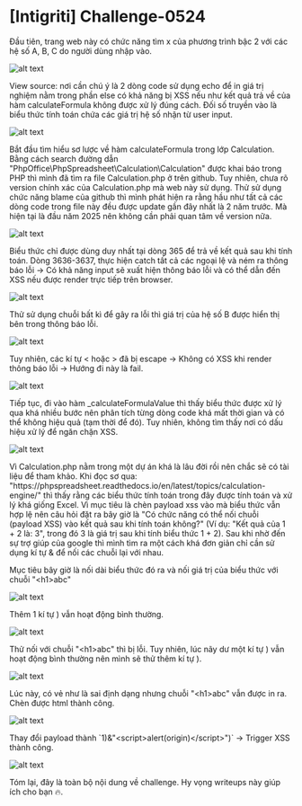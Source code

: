 # [Intigriti] Challenge-0524
<p>Đầu tiên, trang web này có chức năng tìm x của phương trình bậc 2 với các hệ số A, B, C do người dùng nhập vào.</p>

![alt text](/thanhlai/post/web_exploitation/image/post3/image.png)

<p>View source: nơi cần chú ý là 2 dòng code sử dụng echo để in giá trị nghiệm nằm trong phần else có khả năng bị XSS nếu như kết quả trả về của hàm calculateFormula không được xử lý đúng cách. Đối số truyền vào là biểu thức tính toán chứa các giá trị hệ số nhận từ user input.</p>

![alt text](/thanhlai/post/web_exploitation/image/post3/image-1.png)

<p>Bắt đầu tìm hiểu sơ lược về hàm calculateFormula trong lớp Calculation. Bằng cách search đường dẫn "PhpOffice\PhpSpreadsheet\Calculation\Calculation" được khai báo trong PHP thì mình đã tìm ra file Calculation.php ở trên github. Tuy nhiên, chưa rõ version chính xác của Calculation.php mà web này sử dụng. Thử sử dụng chức năng blame của github thì mình phát hiện ra rằng hầu như tất cả các dòng code trong file này đều được update gần đây nhất là 2 năm trước. Mà hiện tại là đầu năm 2025 nên không cần phải quan tâm về version nữa.</p>

![alt text](/thanhlai/post/web_exploitation/image/post3/image-2.png)

<p>Biểu thức chỉ được dùng duy nhất tại dòng 365 để trả về kết quả sau khi tính toán. Dòng 3636-3637, thực hiện catch tất cả các ngoại lệ và ném ra thông báo lỗi -> Có khả năng input sẽ xuất hiện thông báo lỗi và có thể dẫn đến XSS nếu được render trực tiếp trên browser.</p>

![alt text](/thanhlai/post/web_exploitation/image/post3/image-3.png)

<p>Thử sử dụng chuỗi bất kì để gây ra lỗi thì giá trị của hệ số B được hiển thị bên trong thông báo lỗi.</p>

![alt text](/thanhlai/post/web_exploitation/image/post3/image-5.png)

<p>Tuy nhiên, các kí tự < hoặc > đã bị escape -> Không có XSS khi render thông báo lỗi -> Hướng đi này là fail.</p>

![alt text](/thanhlai/post/web_exploitation/image/post3/image-4.png)

<p>Tiếp tục, đi vào hàm _calculateFormulaValue thì thấy biểu thức được xử lý qua khá nhiều bước nên phân tích từng dòng code khá mất thời gian và có thể không hiệu quả (tạm thời để đó). Tuy nhiên, không tìm thấy nơi có dấu hiệu xử lý để ngăn chặn XSS.</p>

![alt text](/thanhlai/post/web_exploitation/image/post3/image-6.png)

<p>Vì Calculation.php nằm trong một dự án khá là lâu đời rồi nên chắc sẽ có tài liệu để tham khảo. Khi đọc sơ qua: "https://phpspreadsheet.readthedocs.io/en/latest/topics/calculation-engine/" thì thấy rằng các biểu thức tính toán trong đây được tính toán và xử lý khá giống Excel. Vì mục tiêu là chèn payload xss vào mà biểu thức vẫn hợp lệ nên câu hỏi đặt ra bây giờ là "Có chức năng có thể nối chuỗi (payload XSS) vào kết quả sau khi tính toán không?" (Ví dụ: "Kết quả của 1 + 2 là: 3", trong đó 3 là giá trị sau khi tính biểu thức 1 + 2). Sau khi nhờ đến sự trợ giúp của google thì mình tìm ra một cách khá đơn giản chỉ cần sử dụng kí tự & để nối các chuỗi lại với nhau.</p>

<p>Mục tiêu bây giờ là nối dài biểu thức đó ra và nối giá trị của biểu thức với chuỗi "&lt;h1&gt;abc"</p>

![alt text](/thanhlai/post/web_exploitation/image/post3/image-7.png)

<p>Thêm 1 kí tự ) vẫn hoạt động bình thường.</p>

![alt text](/thanhlai/post/web_exploitation/image/post3/image-8.png)

<p>Thử nối với chuỗi "&lt;h1&gt;abc" thì bị lỗi. Tuy nhiên, lúc nãy dư một kí tự ) vẫn hoạt động bình thường nên mình sẽ thử thêm kí tự ).</p>

![alt text](/thanhlai/post/web_exploitation/image/post3/image-9.png)

<p>Lúc này, có vẻ như là sai định dạng nhưng chuỗi "&lt;h1&gt;abc" vẫn được in ra. Chèn được html thành công.</p>

![alt text](/thanhlai/post/web_exploitation/image/post3/image-10.png)

<p>Thay đổi payload thành `1)&amp;&quot;&lt;script&gt;alert(origin)&lt;/script&gt;&quot;)` -> Trigger XSS thành công.</p>

![alt text](/thanhlai/post/web_exploitation/image/post3/image-11.png)

<p>Tóm lại, đây là toàn bộ nội dung về challenge. Hy vọng writeups này giúp ích cho bạn 🔥.</p>